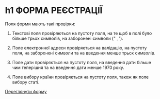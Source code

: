 # h1 ФОРМА РЕЄСТРАЦІЇ

Поля форми мають такі провірки:

1. Текстові поля провіряються на пустоту поля, на те щоб в полі було більше трьох символів, на заборонені символи (" , ').

2. Поле електронної адреси провіряється на валідацію, на пустоту поля, на заборонені символи та на введення менше трьох символів.

3. Поле дати провіряється на пустоту поля, на введення дати більше чим теперішня та на введення дати менше 1970 року.

4. Поле вибору країни провіряється на пустоту поля, також як поле вибору статі.

[Переглянути форму](https://denyszabudskyi.github.io/form/)